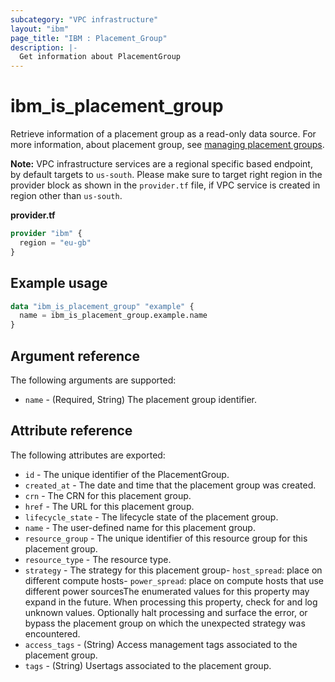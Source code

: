 ```yaml
---
subcategory: "VPC infrastructure"
layout: "ibm"
page_title: "IBM : Placement_Group"
description: |-
  Get information about PlacementGroup
---
```


# ibm_is_placement_group
Retrieve information of a placement group as a read-only data source. For more information, about placement group, see [managing placement groups](https://cloud.ibm.com/docs/vpc?topic=vpc-managing-placement-group&interface=ui).

**Note:** 
VPC infrastructure services are a regional specific based endpoint, by default targets to `us-south`. Please make sure to target right region in the provider block as shown in the `provider.tf` file, if VPC service is created in region other than `us-south`.

**provider.tf**

```terraform
provider "ibm" {
  region = "eu-gb"
}
```

## Example usage

```terraform
data "ibm_is_placement_group" "example" {
  name = ibm_is_placement_group.example.name
}
```

## Argument reference

The following arguments are supported:

- `name` - (Required, String) The placement group identifier.

## Attribute reference

The following attributes are exported:

- `id` - The unique identifier of the PlacementGroup.
- `created_at` - The date and time that the placement group was created.
- `crn` - The CRN for this placement group.
- `href` - The URL for this placement group.
- `lifecycle_state` - The lifecycle state of the placement group.
- `name` - The user-defined name for this placement group.
- `resource_group` - The unique identifier of this resource group for this placement group. 
- `resource_type` - The resource type.
- `strategy` - The strategy for this placement group- `host_spread`: place on different compute hosts- `power_spread`: place on compute hosts that use different power sourcesThe enumerated values for this property may expand in the future. When processing this property, check for and log unknown values. Optionally halt processing and surface the error, or bypass the placement group on which the unexpected strategy was encountered.
- `access_tags`  - (String) Access management tags associated to the placement group.
- `tags`  - (String) Usertags associated to the placement group.

